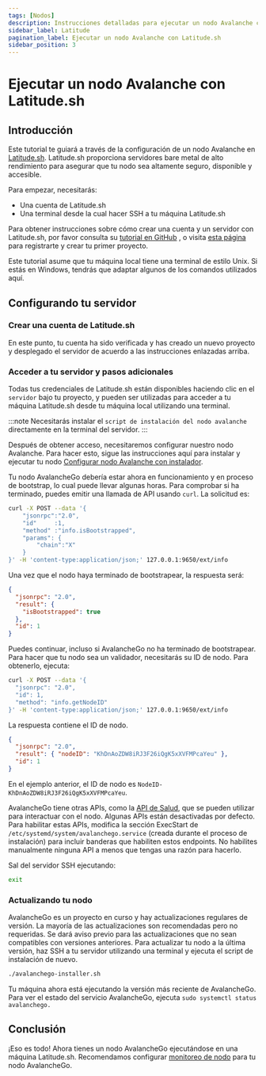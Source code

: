 ```yaml
---
tags: [Nodos]
description: Instrucciones detalladas para ejecutar un nodo Avalanche con Latitude.sh
sidebar_label: Latitude
pagination_label: Ejecutar un nodo Avalanche con Latitude.sh
sidebar_position: 3
---
```


# Ejecutar un nodo Avalanche con Latitude.sh

## Introducción

Este tutorial te guiará a través de la configuración de un nodo Avalanche en [Latitude.sh](https://latitude.sh).
Latitude.sh proporciona servidores bare metal de alto rendimiento para asegurar que tu nodo sea altamente
seguro, disponible y accesible.

Para empezar, necesitarás:

- Una cuenta de Latitude.sh
- Una terminal desde la cual hacer SSH a tu máquina Latitude.sh

Para obtener instrucciones sobre cómo crear una cuenta y un servidor con Latitude.sh, por favor consulta su
[tutorial en GitHub](https://github.com/NottherealIllest/Latitude.sh-post/blob/main/avalanhe/avax-copy.md)
, o visita [esta página](https://www.latitude.sh/dashboard/signup) para registrarte y crear tu primer proyecto.

Este tutorial asume que tu máquina local tiene una terminal de estilo Unix. Si estás en Windows, tendrás
que adaptar algunos de los comandos utilizados aquí.

## Configurando tu servidor

### Crear una cuenta de Latitude.sh

En este punto, tu cuenta ha sido verificada y has creado un nuevo proyecto y desplegado el
servidor de acuerdo a las instrucciones enlazadas arriba.

### Acceder a tu servidor y pasos adicionales

Todas tus credenciales de Latitude.sh están disponibles haciendo clic en el `servidor` bajo tu proyecto, y pueden
ser utilizadas para acceder a tu máquina Latitude.sh desde tu máquina local utilizando una terminal.

:::note
Necesitarás instalar el `script de instalación del nodo avalanche` directamente en la terminal del servidor.
:::

Después de obtener acceso, necesitaremos configurar nuestro nodo Avalanche. Para hacer esto, sigue las instrucciones
aquí para instalar y ejecutar tu nodo
[Configurar nodo Avalanche con instalador](/nodes/run/with-installer/installing-avalanchego.md).

Tu nodo AvalancheGo debería estar ahora en funcionamiento y en proceso de bootstrap, lo cual puede llevar algunas
horas. Para comprobar si ha terminado, puedes emitir una llamada de API usando `curl`.
La solicitud es:

```sh
curl -X POST --data '{
    "jsonrpc":"2.0",
    "id"     :1,
    "method" :"info.isBootstrapped",
    "params": {
        "chain":"X"
    }
}' -H 'content-type:application/json;' 127.0.0.1:9650/ext/info
```

Una vez que el nodo haya terminado de bootstrapear, la respuesta será:

```json
{
  "jsonrpc": "2.0",
  "result": {
    "isBootstrapped": true
  },
  "id": 1
}
```

Puedes continuar, incluso si AvalancheGo no ha terminado de bootstrapear.
Para hacer que tu nodo sea un validador, necesitarás su ID de nodo. Para obtenerlo, ejecuta:

```sh
curl -X POST --data '{
  "jsonrpc": "2.0",
  "id": 1,
  "method": "info.getNodeID"
}' -H 'content-type:application/json;' 127.0.0.1:9650/ext/info
```

La respuesta contiene el ID de nodo.

```json
{
  "jsonrpc": "2.0",
  "result": { "nodeID": "KhDnAoZDW8iRJ3F26iQgK5xXVFMPcaYeu" },
  "id": 1
}
```

En el ejemplo anterior, el ID de nodo es `NodeID-KhDnAoZDW8iRJ3F26iQgK5xXVFMPcaYeu`.

AvalancheGo tiene otras APIs, como la [API de Salud](https://docs.avax.network/apis/avalanchego/apis/health),
que se pueden utilizar para interactuar con el nodo. Algunas APIs están desactivadas por defecto. Para habilitar
estas APIs, modifica la sección ExecStart de `/etc/systemd/system/avalanchego.service` (creada durante el
proceso de instalación) para incluir banderas que habiliten estos endpoints. No habilites manualmente ninguna API
a menos que tengas una razón para hacerlo.

Sal del servidor SSH ejecutando:

```sh
exit
```

### Actualizando tu nodo

AvalancheGo es un proyecto en curso y hay actualizaciones regulares de versión. La mayoría de las actualizaciones son
recomendadas pero no requeridas. Se dará aviso previo para las actualizaciones que no sean compatibles con versiones
anteriores. Para actualizar tu nodo a la última versión, haz SSH a tu servidor utilizando una terminal y
ejecuta el script de instalación de nuevo.

```sh
./avalanchego-installer.sh
```

Tu máquina ahora está ejecutando la versión más reciente de AvalancheGo. Para ver el estado del servicio AvalancheGo,
ejecuta `sudo systemctl status avalanchego.`

## Conclusión

¡Eso es todo! Ahora tienes un nodo AvalancheGo ejecutándose en una máquina Latitude.sh. Recomendamos configurar
[monitoreo de nodo](https://docs.avax.network/nodes/maintain/setting-up-node-monitoring) para tu
nodo AvalancheGo.
